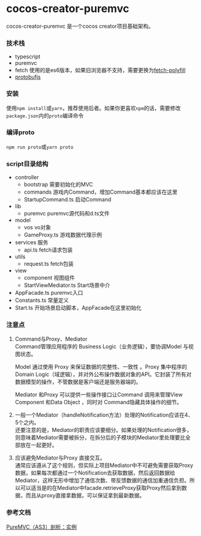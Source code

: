 # cocos-creator-puremvc
cocos-creator-puremvc 是一个cocos creator项目基础架构。

### 技术栈
* typescript
* puremvc
* fetch 使用的是es6版本，如果旧浏览器不支持，需要更换为[fetch-polyfill](https://www.npmjs.com/package/fetch-polyfill)
* [protobufjs](https://github.com/dcodeIO/protobuf.js)

### 安装
使用`npm install`或`yarn`，推荐使用后者。如果你更喜欢`npm`的话，需要修改`package.json`内的`proto`编译命令

### 编译proto
`npm run proto`或`yarn proto`

### script目录结构
* controller
    * bootstrap 需要初始化的MVC
    * commands 游戏内Command，增加Command基本都应该在这里
    * StartupCommand.ts 启动Command
* lib
    * puremvc puremvc源代码和d.ts文件
* model
    * vos vo对象
    * GameProxy.ts 游戏数据代理示例
* services 服务
    * api.ts fetch请求包装
* utils
    * request.ts fetch包装
* view
    * component 视图组件
    * StartViewMediator.ts Start场景中介
* AppFacade.ts puremvc入口
* Constants.ts 常量定义
* Start.ts 开始场景启动脚本，AppFacade在这里初始化

### 注意点
1. Command与Proxy、Mediator  
    Command管理应用程序的 Business Logic（业务逻辑），要协调Model 与视图状态。

    Model 通过使用 Proxy 来保证数据的完整性、一致性 。Proxy 集中程序的Domain Logic（域逻辑），并对外公布操作数据对象的API。它封装了所有对数据模型的操作，不管数据是客户端还是服务器端的。

    Mediator 和Proxy 可以提供一些操作接口让Command 调用来管理View Component 和Data Object ，同时对 Command隐藏具体操作的细节。

2. 一般一个Mediator（handleNotification方法）处理的Notification应该在4、5个之内。  
    还要注意的是，Mediator的职责应该要细分。如果处理的Notification很多，则意味着Mediator需要被拆分，在拆分后的子模块的Mediator里处理要比全部放在一起更好。

3. 应该避免Mediator与Proxy 直接交互。  
    通常应该遵从了这个规则，但实际上项目Mediator中不可避免需要获取Proxy数据，如果每次都通过一个Notification去获取数据，然后返回数据给Mediator，这样无形中增加了通信次数、带反馈数据的通信加重通信负担。所以可以适当是的在Mediator中facade.retrieveProxy获取Proxy然后拿到数据，而且从proxy直接拿数据，可以保证拿到最新数据。 

### 参考文档
[PureMVC（AS3）剖析：实例](http://www.cnblogs.com/skynet/archive/2013/01/29/2881244.html)